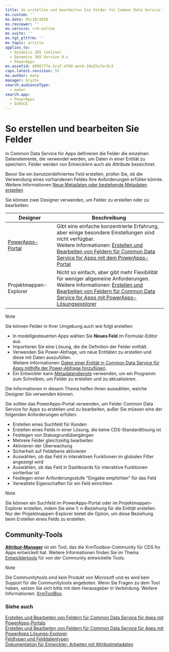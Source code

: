 ```yaml
---
title: So erstellen und bearbeiten Sie Felder für Common Data Service for Apps | MicrosoftDocs
ms.custom: ''
ms.date: 05/18/2018
ms.reviewer: ''
ms.service: crm-online
ms.suite: ''
ms.tgt_pltfrm: ''
ms.topic: article
applies_to:
  - Dynamics 365 (online)
  - Dynamics 365 Version 9.x
  - PowerApps
ms.assetid: d88677fa-2caf-47b0-aec6-10a25a7ec9c3
caps.latest.revision: 55
ms.author: matp
manager: brycho
search.audienceType:
  - maker
search.app:
  - PowerApps
  - D365CE
---
```

# <a name="how-to-create-and-edit-fields"></a>So erstellen und bearbeiten Sie Felder

In Common Data Service for Apps definieren die Felder die einzelnen Datenelemente, die verwendet werden, um Daten in einer Entität zu speichern. Felder werden von Entwicklern auch als *Attribute* bezeichnet. 
  
Bevor Sie ein benutzerdefiniertes Feld erstellen, prüfen Sie, ob die Verwendung eines vorhandenen Feldes Ihre Anforderungen erfüllen könnte. Weitere Informationen [Neue Metadaten oder bestehende Metadaten erstellen](create-edit-metadata.md#create-new-metadata-or-use-existing-metadata)

Sie können zwei Designer verwenden, um Felder zu erstellen oder zu bearbeiten:

|Designer| Beschreibung|
|--|--|
|[PowerApps-Portal](https://web.powerapps.com/?utm_source=padocs&utm_medium=linkinadoc&utm_campaign=referralsfromdoc)|Gibt eine einfache konzentrierte Erfahrung, aber einige besondere Einstellungen sind nicht verfügbar.<br />Weitere Informationen: [Erstellen und Bearbeiten von Feldern für Common Data Service for Apps mit dem PowerApps-Portal](create-edit-field-portal.md)|
|Projektmappen-Explorer|Nicht so einfach, aber gibt mehr Flexibilität für weniger allgemeine Anforderungen.<br />Weitere Informationen: [Erstellen und Bearbeiten von Feldern für Common Data Service for Apps mit PowerApps-Lösungsexplorer](create-edit-field-solution-explorer.md) |

> [!NOTE]
> Sie können Felder in Ihrer Umgebung auch wie folgt erstellen:
> - In modellgesteuerten Apps wählen Sie **Neues Feld** im Formular-Editor aus.
> - Importieren Sie eine Lösung, die die Definition der Felder enthält.
> - Verwenden Sie Power-Abfrage, um neue Entitäten zu erstellen und diese mit Daten auszufüllen.<br />Weitere Informationen:  [Daten einer Entität in Common Data Service für Apps mithilfe der Power-Abfrage hinzufügen](/powerapps/maker/common-data-service/data-platform-cds-newentity-pq).
> - Ein Entwickler kann [Metadatendienste](/powerapps/developer/common-data-service/use-web-services#metadata-services) verwenden, um ein Programm zum Schreiben, um Felder zu erstellen und zu aktualisieren.

Die Informationen in diesem Thema helfen Ihnen auswählen, welche Designer Sie verwenden können. 

Sie sollten das PowerApps-Portal verwenden, um Felder Common Data Service for Apps zu erstellen und zu bearbeiten, außer Sie müssen eine der folgenden Anforderungen erfüllen:

- Erstellen eines Suchfeld für Kunden
- Erstellen eines Felds in einer Lösung, die keine CDS-Standardlösung ist
- Festlegen von Statusgrundübergängen
- Mehrere Felder gleichzeitig bearbeiten
- Aktivieren der Überwachung
- Sicherheit auf Feldebene aktivieren
- Auswählen, ob das Feld in interaktiven Funktionen im globalen Filter angezeigt wird
- Auswählen, ob das Feld in Dashboards für interaktive Funktionen sortierbar ist
- Festlegen einer Anforderungsstufe "Eingabe empfohlen" für das Feld
- Verwaltete Eigenschaften für ein Feld einrichten

> [!NOTE]
> Sie können ein Suchfeld im PowerApps-Portal oder im Projektmappen-Explorer erstellen, indem Sie eine 1: n-Beziehung für die Entität erstellen. Nur der Projektmappen-Explorer bietet die Option, um diese Beziehung beim Erstellen eines Felds zu erstellen.

## <a name="community-tools"></a>Community-Tools

**[Attribut-Manager](https://www.xrmtoolbox.com/plugins/DLaB.Xrm.AttributeManager/)** ist ein Tool, das die XrmToolbox-Community für CDS for Apps entwickelt hat. Weitere Informationen finden Sie im Thema [Entwicklertools](https://docs.microsoft.com/dynamics365/customer-engagement/developer/developer-tools) für von der Community entwickelte Tools.

> [!NOTE]
> Die Communitytools sind kein Produkt von Microsoft und es wird kein Support für die Communitytools angeboten. Wenn Sie Fragen zu dem Tool haben, setzen Sie sich bitte mit dem Herausgeber in Verbindung. Weitere Informationen: [XrmToolBox](https://www.xrmtoolbox.com).

### <a name="see-also"></a>Siehe auch  
[Erstellen und Bearbeiten von Feldern für Common Data Service für Apps mit PowerApps-Portals](create-edit-field-portal.md)<br />
[Erstellen und Bearbeiten von Feldern für Common Data Service für Apps mit PowerApps Lösungs-Explorer](create-edit-field-solution-explorer.md)<br />
[Feldtypen und Felddatentypen](types-of-fields.md)<br />
[Dokumentation für Entwickler: Arbeiten mit Attributmetadaten](/dynamics365/customer-engagement/developer/org-service/work-attribute-metadata)
 
